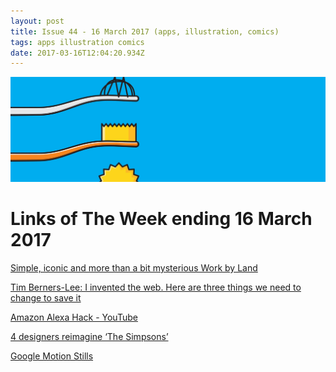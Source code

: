 ```yaml
---
layout: post
title: Issue 44 - 16 March 2017 (apps, illustration, comics)
tags: apps illustration comics
date: 2017-03-16T12:04:20.934Z
---
```

![Simple, iconic and more than a bit mysterious Work by Land](/assets/uploads/issue-44.jpg "Simple, iconic and more than a bit mysterious Work by Land")

# Links of The Week ending 16 March 2017

<a href="http://www.workbyland.com/" target="_blank">Simple, iconic and more than a bit mysterious Work by Land</a>

<a href="https://www.theguardian.com/technology/2017/mar/11/tim-berners-lee-web-inventor-save-internet" target="_blank">Tim Berners-Lee: I invented the web. Here are three things we need to change to save it</a>

<a href="https://www.youtube.com/watch?v=3Nss_2_rwdE" target="_blank">Amazon Alexa Hack - YouTube</a>

<a href="http://blog.invisionapp.com/simpsons-redesign/" target="_blank">4 designers reimagine ‘The Simpsons’</a>

<a href="https://get.google.com/motionstills/" target="_blank">Google Motion Stills</a>